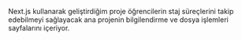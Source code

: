 
Next.js kullanarak geliştirdiğim proje öğrencilerin staj süreçlerini takip edebilmeyi sağlayacak ana projenin bilgilendirme ve dosya işlemleri sayfalarını içeriyor.
